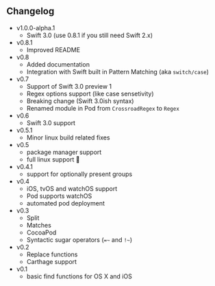 ## Changelog

* v1.0.0-alpha.1
	* Swift 3.0 (use 0.8.1 if you still need Swift 2.x)
* v0.8.1
	* Improved README
* v0.8
	* Added documentation
	* Integration with Swift built in Pattern Matching (aka `switch/case`)
* v0.7
	* Support of Swift 3.0 preview 1
	* Regex options support (like case sensetivity)
	* Breaking change (Swift 3.0ish syntax)
	* Renamed module in Pod from `CrossroadRegex` to `Regex`
* v0.6
	* Swift 3.0 support
* v0.5.1
	* Minor linux build related fixes
* v0.5
	* package manager support
	* full linux support 🐧
* v0.4.1
	* support for optionally present groups
* v0.4
	* iOS, tvOS and watchOS support
	* Pod supports watchOS
	* automated pod deployment
* v0.3
	* Split
	* Matches
	* CocoaPod
	* Syntactic sugar operators (`=~` and `!~`)
* v0.2
	* Replace functions
	* Carthage support
* v0.1
	* basic find functions for OS X and iOS